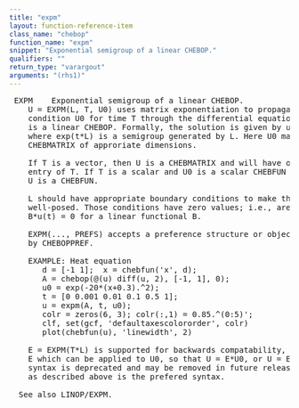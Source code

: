 ```yaml
---
title: "expm"
layout: function-reference-item
class_name: "chebop"
function_name: "expm"
snippet: "Exponential semigroup of a linear CHEBOP."
qualifiers: ""
return_type: "varargout"
arguments: "(rhs1)"
---
```


<pre class="help-text"> EXPM    Exponential semigroup of a linear CHEBOP.
    U = EXPM(L, T, U0) uses matrix exponentiation to propagate an initial
    condition U0 for time T through the differential equation u' = L*u, where L
    is a linear CHEBOP. Formally, the solution is given by u(t) = exp(t*L)*u0,
    where exp(t*L) is a semigroup generated by L. Here U0 may be a CHEBFUN or a
    CHEBMATRIX of approriate dimensions.
 
    If T is a vector, then U is a CHEBMATRIX and will have one column for each
    entry of T. If T is a scalar and U0 is a scalar CHEBFUN or CHEBMATRIX, then
    U is a CHEBFUN.
 
    L should have appropriate boundary conditions to make the problem
    well-posed. Those conditions have zero values; i.e., are represented by
    B*u(t) = 0 for a linear functional B.
 
    EXPM(..., PREFS) accepts a preference structure or object like that created
    by CHEBOPPREF.
 
    EXAMPLE: Heat equation
       d = [-1 1];  x = chebfun('x', d);
       A = chebop(@(u) diff(u, 2), [-1, 1], 0);
       u0 = exp(-20*(x+0.3).^2);  
       t = [0 0.001 0.01 0.1 0.5 1];
       u = expm(A, t, u0);
       colr = zeros(6, 3); colr(:,1) = 0.85.^(0:5)';
       clf, set(gcf, 'defaultaxescolororder', colr)
       plot(chebfun(u), 'linewidth', 2)
 
    E = EXPM(T*L) is supported for backwards compatability, and returns a CHEBOP
    E which can be applied to U0, so that U = E*U0, or U = E(U0). However, this
    syntax is deprecated and may be removed in future releases. EXPM(L, T, U0)
    as described above is the prefered syntax.
 
  See also LINOP/EXPM.
</pre>